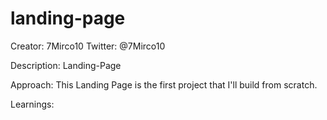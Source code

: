 # landing-page
Creator: 7Mirco10
Twitter: @7Mirco10

Description:
Landing-Page

Approach:
This Landing Page is the first project that I'll build from scratch.

Learnings:
